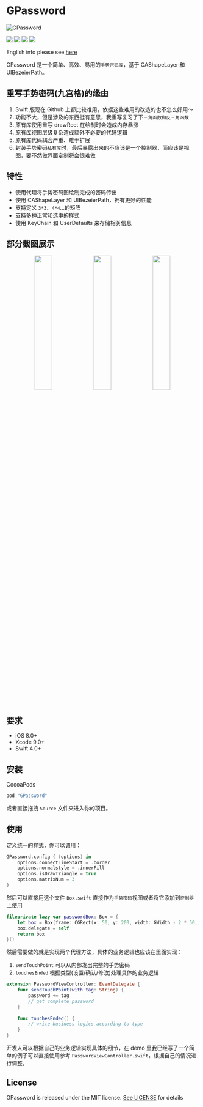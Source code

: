 # GPassword

![GPassword](https://github.com/hackjie/GPassword/blob/master/Resources/GPassword-logo.png)

[![](https://travis-ci.org/hackjie/GPassword.svg?branch=master)](https://travis-ci.org/hackjie/GPassword)
![](https://img.shields.io/badge/language-swift-orange.svg)
![](https://img.shields.io/badge/platform-ios-lightgrey.svg)
![](https://img.shields.io/badge/license-MIT-000000.svg)

English info please see [here](https://github.com/hackjie/GPassword/wiki/GPassword)

GPassword 是一个简单、高效、易用的`手势密码库`，基于 CAShapeLayer 和 UIBezeierPath。

## 重写手势密码(九宫格)的缘由

1. Swift 版现在 Github 上都比较难用，依据这些难用的改造的也不怎么好用～
2. 功能不大，但是涉及的东西挺有意思，我重写复习了下`三角函数和反三角函数`
3. 原有库使用重写 drawRect 在绘制时会造成内存暴涨
4. 原有库视图层级复杂造成额外不必要的代码逻辑
5. 原有库代码耦合严重、难于扩展
6. 封装手势密码`私有库`时，最后暴露出来的不应该是一个控制器，而应该是视图，要不然做界面定制将会很难做

## 特性

* 使用代理将手势密码图绘制完成的密码传出
* 使用 CAShapeLayer 和 UIBezeierPath，拥有更好的性能
* 支持定义 `3*3`、`4*4`...的矩阵
* 支持多种正常和选中的样式
* 使用 KeyChain 和 UserDefaults 来存储相关信息

## 部分截图展示

<p align="center">
    <img src="https://github.com/hackjie/GPassword/blob/master/Resources/first.gif" width="30%" />
    <img src="https://github.com/hackjie/GPassword/blob/master/Resources/second.gif" width="30%" />
    <img src="https://github.com/hackjie/GPassword/blob/master/Resources/third.gif" width="30%" />
</p>

## 要求

* iOS 8.0+
* Xcode 9.0+
* Swift 4.0+

## 安装

CocoaPods

```swift
pod "GPassword"
```

或者直接拖拽 `Source` 文件夹进入你的项目。

## 使用

定义统一的样式，你可以调用：

```swift
GPassword.config { (options) in
    options.connectLineStart = .border
    options.normalstyle = .innerFill
    options.isDrawTriangle = true
    options.matrixNum = 3
}
```

然后可以直接用这个文件 `Box.swift` 直接作为`手势密码`视图或者将它添加到`控制器`上使用

```swift
fileprivate lazy var passwordBox: Box = {
    let box = Box(frame: CGRect(x: 50, y: 200, width: GWidth - 2 * 50, height: 400))
    box.delegate = self
    return box
}()
```

然后需要做的就是实现两个代理方法，具体的业务逻辑也应该在里面实现：

1. `sendTouchPoint` 可以从内部发出完整的手势密码
2. `touchesEnded` 根据类型(设置/确认/修改)处理具体的业务逻辑

```swift
extension PasswordViewController: EventDelegate {
    func sendTouchPoint(with tag: String) {
        password += tag
        // get complete password
    }
    
    func touchesEnded() {
        // write business logics according to type
    }
}
```

开发人可以根据自己的业务逻辑实现具体的细节，在 demo 里我已经写了一个简单的例子可以直接使用参考 `PasswordViewController.swift`，根据自己的情况进行调整。

## License

GPassword is released under the MIT license. [See LICENSE](https://github.com/hackjie/GPassword/blob/master/LICENSE) for details



